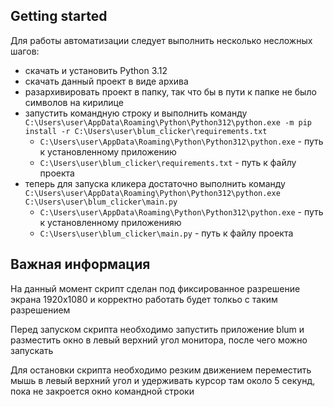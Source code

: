 ## Getting started

Для работы автоматизации следует выполнить несколько несложных шагов:
- скачать и установить Python 3.12
- скачать данный проект в виде архива
- разархивировать проект в папку, так что бы в пути к папке не было символов на кирилице
- запустить командную строку и выполнить команду 
```C:\Users\user\AppData\Roaming\Python\Python312\python.exe -m pip install -r C:\Users\user\blum_clicker\requirements.txt``` 
  - ```C:\Users\user\AppData\Roaming\Python\Python312\python.exe``` - путь к установленному приложению
  - ```C:\Users\user\blum_clicker\requirements.txt``` - путь к файлу проекта
- теперь для запуска кликера достаточно выполнить команду ```C:\Users\user\AppData\Roaming\Python\Python312\python.exe C:\Users\user\blum_clicker\main.py``` 
  - ```C:\Users\user\AppData\Roaming\Python\Python312\python.exe``` - путь к установленному приложенияю
  - ```C:\Users\user\blum_clicker\main.py``` - путь к файлу проекта

## Важная информация
На данный момент скрипт сделан под фиксированное разрешение экрана 1920х1080 
и корректно работать будет толкьо с таким разрешением

Перед запуском скрипта необходимо запустить приложение blum и разместить окно в 
левый верхний угол монитора, после чего можно запускать

Для остановки скрипта необходимо резким движением переместить мышь в левый верхний
угол и удерживать курсор там около 5 секунд, пока не закроется окно командной строки